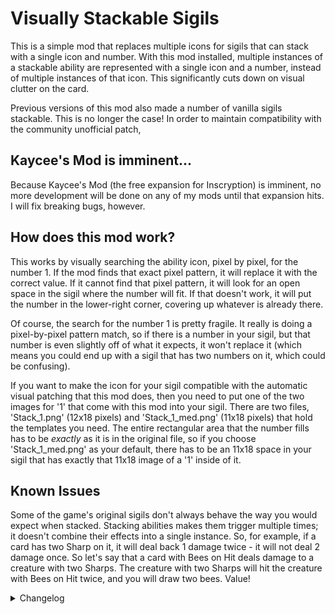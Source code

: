 # Visually Stackable Sigils

This is a simple mod that replaces multiple icons for sigils that can stack with a single icon and number. With this mod installed, multiple instances of a stackable ability are represented with a single icon and a number, instead of multiple instances of that icon. This significantly cuts down on visual clutter on the card.

Previous versions of this mod also made a number of vanilla sigils stackable. This is no longer the case! In order to maintain compatibility with the community unofficial patch, 

## Kaycee's Mod is imminent...

Because Kaycee's Mod (the free expansion for Inscryption) is imminent, no more development will be done on any of my mods until that expansion hits. I will fix breaking bugs, however.

## How does this mod work?

This works by visually searching the ability icon, pixel by pixel, for the number 1. If the mod finds that exact pixel pattern, it will replace it with the correct value. If it cannot find that pixel pattern, it will look for an open space in the sigil where the number will fit. If that doesn't work, it will put the number in the lower-right corner, covering up whatever is already there.

Of course, the search for the number 1 is pretty fragile. It really is doing a pixel-by-pixel pattern match, so if there is a number in your sigil, but that number is even slightly off of what it expects, it won't replace it (which means you could end up with a sigil that has two numbers on it, which could be confusing).

If you want to make the icon for your sigil compatible with the automatic visual patching that this mod does, then you need to put one of the two images for '1' that come with this mod into your sigil. There are two files, 'Stack_1.png' (12x18 pixels) and 'Stack_1_med.png' (11x18 pixels) that hold the templates you need. The entire rectangular area that the number fills has to be *exactly* as it is in the original file, so if you choose 'Stack_1_med.png' as your default, there has to be an 11x18 space in your sigil that has exactly that 11x18 image of a '1' inside of it.

## Known Issues

Some of the game's original sigils don't always behave the way you would expect when stacked. Stacking abilities makes them trigger multiple times; it doesn't combine their effects into a single instance. So, for example, if a card has two Sharp on it, it will deal back 1 damage twice - it will not deal 2 damage once. So let's say that a card with Bees on Hit deals damage to a creature with two Sharps. The creature with two Sharps will hit the creature with Bees on Hit twice, and you will draw two bees. Value!

<details>
<summary>Changelog</summary>

1.0.4
- Updated dependencies and removed defect fix patch that is now fixed in api
- Fixed so that nonstackable sigils don't appear stackable when added by totems.
- Forked the vanilla stackable sigil portion of the mod into another mod.

1.0.3
- Repackaged DLL 

1.0.2
- Fixed defect in totem battle

1.0.0
- Initial version
</details>